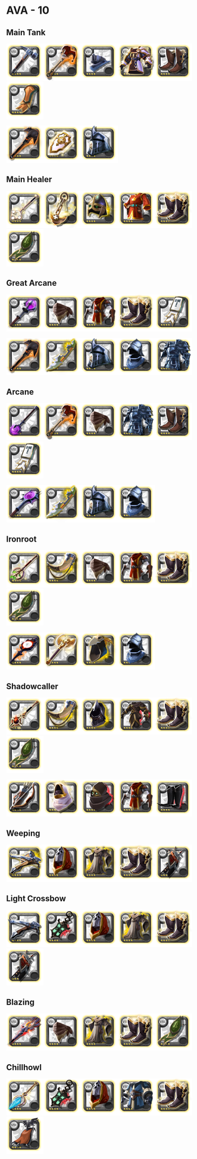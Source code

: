 # AVA - 10

## Main Tank

![](../../img/ava/T8_MAIN_HAMMER@4)![](../../img/ava/T8_OFF_JESTERCANE_HELL@4)![](../../img/ava/T8_HEAD_PLATE_SET1@4)![](../../img/ava/T8_ARMOR_PLATE_AVALON@4)![](../../img/ava/T8_SHOES_LEATHER_SET2@4)![](../../img/ava/T8_CAPEITEM_FW_BRIDGEWATCH@4)

![](../../img/ava/T8_MAIN_MACE_HELL@4)![](../../img/ava/T8_OFF_SHIELD_AVALON@4)![](../../img/ava/T8_HEAD_PLATE_SET3@4)

## Main Healer

![](../../img/ava/T8_MAIN_HOLYSTAFF_AVALON@4)![](../../img/ava/T8_OFF_CENSER_AVALON@4)![](../../img/ava/T8_HEAD_PLATE_UNDEAD@4)![](../../img/ava/T8_ARMOR_CLOTH_ROYAL@4)![](../../img/ava/T8_SHOES_LEATHER_AVALON@4)![](../../img/ava/T8_CAPEITEM_FW_LYMHURST@4)

## Great Arcane

![](../../img/ava/T8_2H_ARCANESTAFF@4)![](../../img/ava/T8_HEAD_LEATHER_SET3@4)![](../../img/ava/T8_ARMOR_LEATHER_ROYAL@4)![](../../img/ava/T8_SHOES_LEATHER_AVALON@4)![](../../img/ava/T8_CAPEITEM_FW_FORTSTERLING@4)

![](../../img/ava/T8_MAIN_MACE_HELL@4)![](../../img/ava/T8_2H_COMBATSTAFF_MORGANA@4)![](../../img/ava/T8_HEAD_PLATE_SET3@4)![](../../img/ava/T8_HEAD_PLATE_SET2@4)![](../../img/ava/T8_ARMOR_PLATE_SET3@4)

## Arcane

![](../../img/ava/T8_MAIN_ARCANESTAFF@4)![](../../img/ava/T8_OFF_JESTERCANE_HELL@4)![](../../img/ava/T8_HEAD_LEATHER_SET3@4)![](../../img/ava/T8_ARMOR_PLATE_SET3@4)![](../../img/ava/T8_SHOES_LEATHER_SET2@4)![](../../img/ava/T8_CAPEITEM_FW_FORTSTERLING@4)

![](../../img/ava/T8_2H_ENIGMATICSTAFF@4)![](../../img/ava/T8_2H_COMBATSTAFF_MORGANA@4)![](../../img/ava/T8_HEAD_PLATE_SET3@4)![](../../img/ava/T8_HEAD_PLATE_SET2@4)

## Ironroot

![](../../img/ava/T8_MAIN_NATURESTAFF_AVALON@4)![](../../img/ava/T8_OFF_HORN_KEEPER@4)![](../../img/ava/T8_HEAD_LEATHER_SET3@4)![](../../img/ava/T8_ARMOR_LEATHER_ROYAL@4)![](../../img/ava/T8_SHOES_LEATHER_AVALON@4)![](../../img/ava/T8_CAPEITEM_FW_LYMHURST@4)

![](../../img/ava/T8_2H_HOLYSTAFF_HELL@4)![](../../img/ava/T8_2H_AXE_AVALON@4)![](../../img/ava/T8_HEAD_CLOTH_KEEPER@4)![](../../img/ava/T8_HEAD_PLATE_SET2@4)

## Shadowcaller

![](../../img/ava/T8_MAIN_CURSEDSTAFF_AVALON@4)![](../../img/ava/T8_OFF_HORN_KEEPER@4)![](../../img/ava/T8_HEAD_LEATHER_MORGANA@4)![](../../img/ava/T8_ARMOR_LEATHER_UNDEAD@4)![](../../img/ava/T8_SHOES_LEATHER_AVALON@4)![](../../img/ava/T8_CAPEITEM_FW_LYMHURST@4)

![](../../img/ava/T8_2H_BOW@4)![](../../img/ava/T8_HEAD_LEATHER_AVALON@4)![](../../img/ava/T8_HEAD_LEATHER_UNDEAD@4)![](../../img/ava/T8_ARMOR_LEATHER_ROYAL@4)![](../../img/ava/T8_SHOES_CLOTH_MORGANA@4)

## Weeping

![](../../img/ava/T8_2H_REPEATINGCROSSBOW_UNDEAD@4)![](../../img/ava/T8_HEAD_CLOTH_ROYAL@4)![](../../img/ava/T8_ARMOR_CLOTH_KEEPER@4)![](../../img/ava/T8_SHOES_LEATHER_AVALON@4)![](../../img/ava/T8_CAPEITEM_FW_CAERLEON@4)

## Light Crossbow

![](../../img/ava/T8_MAIN_1HCROSSBOW@4)![](../../img/ava/T8_OFF_LAMP_UNDEAD@4)![](../../img/ava/T8_HEAD_CLOTH_ROYAL@4)![](../../img/ava/T8_ARMOR_CLOTH_KEEPER@4)![](../../img/ava/T8_SHOES_LEATHER_AVALON@4)![](../../img/ava/T8_CAPEITEM_FW_CAERLEON@4)

## Blazing

![](../../img/ava/T8_2H_INFERNOSTAFF_MORGANA@4)![](../../img/ava/T8_HEAD_LEATHER_SET3@4)![](../../img/ava/T8_ARMOR_CLOTH_KEEPER@4)![](../../img/ava/T8_SHOES_LEATHER_AVALON@4)![](../../img/ava/T8_CAPEITEM_FW_LYMHURST@4)

## Chillhowl

![](../../img/ava/T8_MAIN_FROSTSTAFF_AVALON@4)![](../../img/ava/T8_OFF_LAMP_UNDEAD@4)![](../../img/ava/T8_HEAD_CLOTH_ROYAL@4)![](../../img/ava/T8_ARMOR_CLOTH_SET1@4)![](../../img/ava/T8_SHOES_LEATHER_AVALON@4)![](../../img/ava/T8_CAPEITEM_MORGANA@4)
